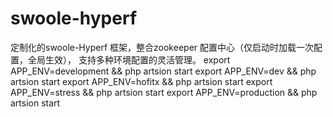 # swoole-hyperf
定制化的swoole-Hyperf 框架，整合zookeeper 配置中心（仅启动时加载一次配置，全局生效）， 支持多种环境配置的灵活管理。 export APP_ENV=development &amp;&amp; php artsion start export APP_ENV=dev &amp;&amp; php artsion start export APP_ENV=hofitx &amp;&amp; php artsion start export APP_ENV=stress &amp;&amp; php artsion start export APP_ENV=production &amp;&amp; php artsion start
